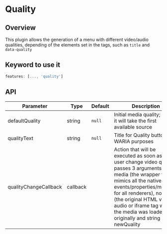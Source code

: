 # Quality

## Overview

This plugin allows the generation of a menu with different video/audio qualities, depending of the elements set 
in the <source> tags, such as `title` and `data-quality`

## Keyword to use it
```javascript
features: [..., 'quality']
```

## API

Parameter | Type | Default | Description
------ | --------- | ------- | --------
defaultQuality | string | `null` | Initial media quality; if `null`, it will take the first available source
qualityText | string | `null` | Title for Quality button for WARIA purposes
qualityChangeCallback | callback |  | Action that will be executed as soon as the user change video quality; passes 3 arguments: media (the wrapper that mimics all the native events/properties/methods for all renderers), node (the original HTML video, audio or iframe tag where the media was loaded originally and string newQuality